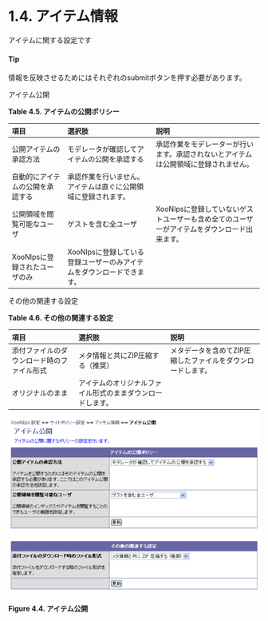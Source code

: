 # 1.4. アイテム情報

アイテムに関する設定です

#### Tip

情報を反映させるためにはそれぞれのsubmitボタンを押す必要があります。

アイテム公開

**Table 4.5. アイテムの公開ポリシー**

| 項目 | 選択肢 | 説明 |
| :--- | :--- | :--- |
| 公開アイテムの承認方法 | モデレータが確認してアイテムの公開を承認する | 承認作業をモデレーターが行います。承認されないとアイテムは公開領域に登録されません。 |
| 自動的にアイテムの公開を承認する | 承認作業を行いません。アイテムは直ぐに公開領域に登録されます。 |  |
| 公開領域を閲覧可能なユーザ | ゲストを含む全ユーザ | XooNIpsに登録していないゲストユーザーも含め全てのユーザーがアイテムをダウンロード出来ます。 |
| XooNIpsに登録されたユーザのみ | XooNIpsに登録している登録ユーザーのみアイテムをダウンロードできます。 |  |

その他の関連する設定

**Table 4.6. その他の関連する設定**

| 項目 | 選択肢 | 説明 |
| :--- | :--- | :--- |
| 添付ファイルのダウンロード時のファイル形式 | メタ情報と共にZIP圧縮する（推奨） | メタデータを含めてZIP圧縮したファイルをダウンロードします。 |
| オリジナルのまま | アイテムのオリジナルファイル形式のままダウンロードします。 |  |

![](../../.gitbook/assets/xoonips-policy4.png)

**Figure 4.4. アイテム公開**

